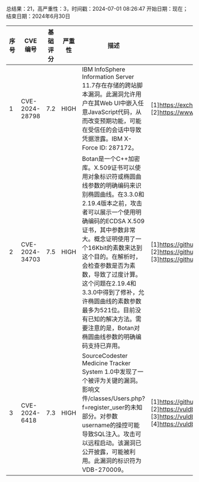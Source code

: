 总结果：21，高严重性：3，时间戳：2024-07-01 08:26:47
开始日期：现在；结束日期：2024年6月30日

| 序号 | CVE 编号 | 基础评分 | 严重性 | 描述 | 参考文献 |
|-----|--------|------------|----------|-------------|------------|
| 1 | CVE-2024-28798 | 7.2  | HIGH | IBM InfoSphere Information Server 11.7存在存储的跨站脚本漏洞。此漏洞允许用户在其Web UI中嵌入任意JavaScript代码，从而改变预期功能，可能在受信任的会话中导致凭据泄露。IBM X-Force ID: 287172。 | [1]https://exchange.xforce.ibmcloud.com/vulnerabilities/287172<br>[2]https://www.ibm.com/support/pages/node/7158439 |
| 2 | CVE-2024-34703 | 7.5  | HIGH | Botan是一个C++加密库。X.509证书可以使用对象标识符或椭圆曲线参数的明确编码来识别椭圆曲线。在3.3.0和2.19.4版本之前，攻击者可以展示一个使用明确编码的ECDSA X.509证书，其中参数非常大。概念证明使用了一个16Kbit的素数来达到这个目的。在解析时，会检查参数是否为素数，导致了过度计算。这个问题在2.19.4和3.3.0中得到了修补，允许椭圆曲线的素数参数最多为521位。目前没有已知的解决方法。需要注意的是，Botan对椭圆曲线参数的明确编码支持已弃用。 | [1]https://github.com/randombit/botan/commit/08c404b23740babee1f6aa51b54e966029aadee4<br>[2]https://github.com/randombit/botan/commit/94e9154c143aa5264da6254a6a1be5bc66ee2b5a<br>[3]https://github.com/randombit/botan/security/advisories/GHSA-w4g2-7m2h-7xj7 |
| 3 | CVE-2024-6418 | 7.3  | HIGH | SourceCodester Medicine Tracker System 1.0中发现了一个被评为关键的漏洞。影响文件/classes/Users.php?f=register_user的未知部分。对参数username的操控可能导致SQL注入。攻击可以远程启动。该漏洞已公开披露，可能被利用。此漏洞的标识符为VDB-270009。 | [1]https://github.com/jadu101/CVE/blob/main/SourceCodester_Medicine_Tracker_System_Users_php_sqli.md<br>[2]https://vuldb.com/?ctiid.270009<br>[3]https://vuldb.com/?id.270009<br>[4]https://vuldb.com/?submit.365240 |